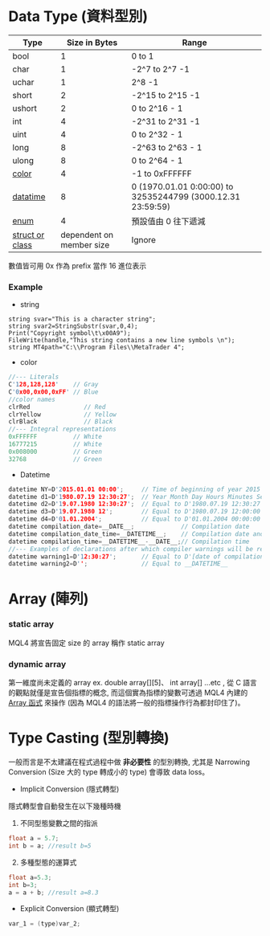 # Data Type (資料型別)
| Type | Size in Bytes| Range |
| -- | -- | -- |
| bool | 1 | 0 to 1 |
| char | 1 | -2^7 to 2^7 -1 |
| uchar | 1 | 2^8 -1 |
| short | 2 | -2^15 to 2^15 -1 |
| ushort | 2 | 0 to 2^16 - 1 |
| int | 4 | -2^31 to 2^31 -1 |
| uint | 4 | 0 to 2^32 - 1 |
| long | 8 | -2^63 to 2^63 - 1 |
| ulong | 8 |  0 to 2^64 - 1 |
| [color](https://docs.mql4.com/basis/types/integer/color) | 4 | -1 to 0xFFFFFF |
| [datatime](https://docs.mql4.com/basis/types/integer/datetime) | 8 | 0 (1970.01.01 0:00:00) to 32535244799 (3000.12.31 23:59:59) |
| [enum](https://docs.mql4.com/basis/types/integer/enumeration) | 4 | 預設值由 0 往下遞減 |
| [struct or class](https://docs.mql4.com/basis/types/classes) | dependent on member size | Ignore |
數值皆可用 0x 作為 prefix 當作 16 進位表示

### Example

* string
``` language-clike
string svar="This is a character string";
string svar2=StringSubstr(svar,0,4);
Print("Copyright symbol\t\x00A9");
FileWrite(handle,"This string contains a new line symbols \n");
string MT4path="C:\\Program Files\\MetaTrader 4";
```
* color
```c
//--- Literals
C'128,128,128'    // Gray
C'0x00,0x00,0xFF' // Blue
//color names
clrRed               // Red
clrYellow            // Yellow
clrBlack             // Black
//--- Integral representations
0xFFFFFF          // White
16777215          // White
0x008000          // Green
32768             // Green
```

* Datetime
```c
datetime NY=D'2015.01.01 00:00';     // Time of beginning of year 2015
datetime d1=D'1980.07.19 12:30:27';  // Year Month Day Hours Minutes Seconds
datetime d2=D'19.07.1980 12:30:27';  // Equal to D'1980.07.19 12:30:27';
datetime d3=D'19.07.1980 12';        // Equal to D'1980.07.19 12:00:00'
datetime d4=D'01.01.2004';           // Equal to D'01.01.2004 00:00:00'
datetime compilation_date=__DATE__;             // Compilation date
datetime compilation_date_time=__DATETIME__;    // Compilation date and time
datetime compilation_time=__DATETIME__-__DATE__;// Compilation time
//--- Examples of declarations after which compiler warnings will be returned
datetime warning1=D'12:30:27';       // Equal to D'[date of compilation] 12:30:27'
datetime warning2=D'';               // Equal to __DATETIME__
```

# Array (陣列)
### static array

MQL4 將宣告固定 size 的 array 稱作 static array

### dynamic array
第一維度尚未定義的 array ex. double array[][5]、 int array[] ...etc , 從 C 語言的觀點就僅是宣告個指標的概念, 而這個實為指標的變數可透過 MQL4 內建的 [Array 函式](https://docs.mql4.com/array) 來操作 (因為 MQL4 的語法將一般的指標操作行為都封印住了)。

# Type Casting (型別轉換)
一般而言是不太建議在程式過程中做 **非必要性** 的型別轉換, 尤其是 Narrowing Conversion (Size 大的 type 轉成小的 type) 會導致 data loss。

* Implicit Conversion (隱式轉型)

隱式轉型會自動發生在以下幾種時機
1. 不同型態變數之間的指派
```c
float a = 5.7;
int b = a; //result b=5
```
2. 多種型態的運算式
```c
float a=5.3;
int b=3;
a = a + b; //result a=8.3
```


* Explicit Conversion (顯式轉型)
```c
var_1 = (type)var_2;
```